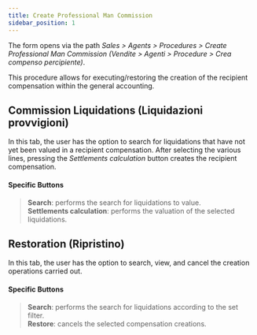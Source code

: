 ```yaml
---
title: Create Professional Man Commission
sidebar_position: 1
---
```


The form opens via the path *Sales > Agents > Procedures > Create Professional Man Commission (Vendite > Agenti > Procedure > Crea compenso percipiente)*.

This procedure allows for executing/restoring the creation of the recipient compensation within the general accounting.

## Commission Liquidations (Liquidazioni provvigioni)

In this tab, the user has the option to search for liquidations that have not yet been valued in a recipient compensation. After selecting the various lines, pressing the *Settlements calculation* button creates the recipient compensation.


#### Specific Buttons

> **Search**: performs the search for liquidations to value.  
> **Settlements calculation**: performs the valuation of the selected liquidations.  

## Restoration (Ripristino)

In this tab, the user has the option to search, view, and cancel the creation operations carried out.

#### Specific Buttons

> **Search**: performs the search for liquidations according to the set filter.  
> **Restore**: cancels the selected compensation creations.